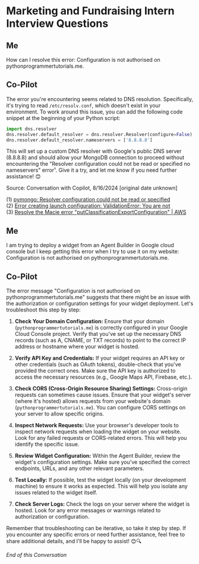 # Marketing and Fundraising Intern Interview Questions

## Me
How can I resolve this error: Configuration is not authorised on pythonprogrammertutorials.me.

## Co-Pilot
The error you're encountering seems related to DNS resolution. Specifically, it's trying to read `/etc/resolv.conf`, which doesn't exist in your environment. To work around this issue, you can add the following code snippet at the beginning of your Python script:

```python
import dns.resolver
dns.resolver.default_resolver = dns.resolver.Resolver(configure=False)
dns.resolver.default_resolver.nameservers = ['8.8.8.8']
```

This will set up a custom DNS resolver with Google's public DNS server (8.8.8.8) and should allow your MongoDB connection to proceed without encountering the "Resolver configuration could not be read or specified no nameservers" error¹. Give it a try, and let me know if you need further assistance! 😊

Source: Conversation with Copilot, 8/16/2024 [original date unknown]  

(1) [pymongo: Resolver configuration could not be read or specified](https://stackoverflow.com/questions/70228639/pymongo-resolver-configuration-could-not-be-read-or-specified-no-nameservers)  
(2) [Error creating launch configuration: ValidationError: You are not](https://github.com/hashicorp/terraform/issues/7198)  
(3) [Resolve the Macie error "putClassificationExportConfiguration" | AWS](https://repost.aws/knowledge-center/macie-s3-kms-permission)  

## Me
I am trying to deploy a widget from an Agent Builder in Google cloud console but I keep getting this  error when I try to use it on my website: Configuration is not authorised on pythonprogrammertutorials.me.

## Co-Pilot
The error message "Configuration is not authorised on pythonprogrammertutorials.me" suggests that there might be an issue with the authorization or configuration settings for your widget deployment. Let's troubleshoot this step by step:

1. **Check Your Domain Configuration:**
   Ensure that your domain (`pythonprogrammertutorials.me`) is correctly configured in your Google Cloud Console project. Verify that you've set up the necessary DNS records (such as A, CNAME, or TXT records) to point to the correct IP address or hostname where your widget is hosted.

2. **Verify API Key and Credentials:**
   If your widget requires an API key or other credentials (such as OAuth tokens), double-check that you've provided the correct ones. Make sure the API key is authorized to access the necessary resources (e.g., Google Maps API, Firebase, etc.).

3. **Check CORS (Cross-Origin Resource Sharing) Settings:**
   Cross-origin requests can sometimes cause issues. Ensure that your widget's server (where it's hosted) allows requests from your website's domain (`pythonprogrammertutorials.me`). You can configure CORS settings on your server to allow specific origins.

4. **Inspect Network Requests:**
   Use your browser's developer tools to inspect network requests when loading the widget on your website. Look for any failed requests or CORS-related errors. This will help you identify the specific issue.

5. **Review Widget Configuration:**
   Within the Agent Builder, review the widget's configuration settings. Make sure you've specified the correct endpoints, URLs, and any other relevant parameters.

6. **Test Locally:**
   If possible, test the widget locally (on your development machine) to ensure it works as expected. This will help you isolate any issues related to the widget itself.

7. **Check Server Logs:**
   Check the logs on your server where the widget is hosted. Look for any error messages or warnings related to authorization or configuration.

Remember that troubleshooting can be iterative, so take it step by step. If you encounter any specific errors or need further assistance, feel free to share additional details, and I'll be happy to assist! 😊🔍  

*End of this Conversation*
